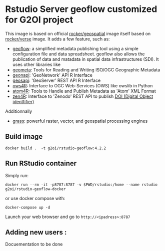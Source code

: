 # Rstudio Server geoflow customized for G2OI project

This image is based on official [rocker/geospatial](https://hub.docker.com/r/rocker/geospatial) image itself based on  [rocker/verse](https://hub.docker.com/r/rocker/verse/) image.
It adds a few feature, such as:
* [geoflow](https://github.com/r-geoflow/geoflow): a simplified metadata publishing tool using a simple configuration file and data spreadsheet. geoflow also allows the publication of data and matadata in spatial data infrastructures (SDI). It uses other libraries like 
* [geometa](https://cran.r-project.org/web/packages/geometa/index.html): Tools for Reading and Writing ISO/OGC Geographic Metadata
* [geonapi](https://cran.r-project.org/web/packages/geonapi/index.html): 'GeoNetwork' API R Interface
* [geosapi](https://cran.r-project.org/web/packages/geosapi/index.html): 'GeoServer' REST API R Interface
* [ows4R](https://cran.r-project.org/web/packages/ows4R/index.html):  Interface to OGC Web-Services (OWS) like owslib in Python
* [atom4R](https://cran.r-project.org/web/packages/atom4R/index.html): Tools to Handle and Publish Metadata as 'Atom' XML Format
* [zen4R](https://cran.r-project.org/web/packages/zen4R/index.html): Interface to 'Zenodo' REST API to publish [DOI (Digital Object identfifier)](https://en.wikipedia.org/wiki/Digital_object_identifier)

Additionnally  
* [grass](https://grass.osgeo.org/): powerful raster, vector, and geospatial processing engines


## Build image

`docker build .  -t g2oi/rstudio-geoflow:4.2.2`

## Run RStudio container

Simply run:

`docker run --rm -it -p8787:8787 -v $PWD/rstudio:/home --name rstudio g2oi/rstudio-geoflow-docker`

or use docker compose with:

`docker-compose up -d`

Launch your web browser and go to `http://<ipadress>:8787`


## Adding new users :

Docuementation to be done
